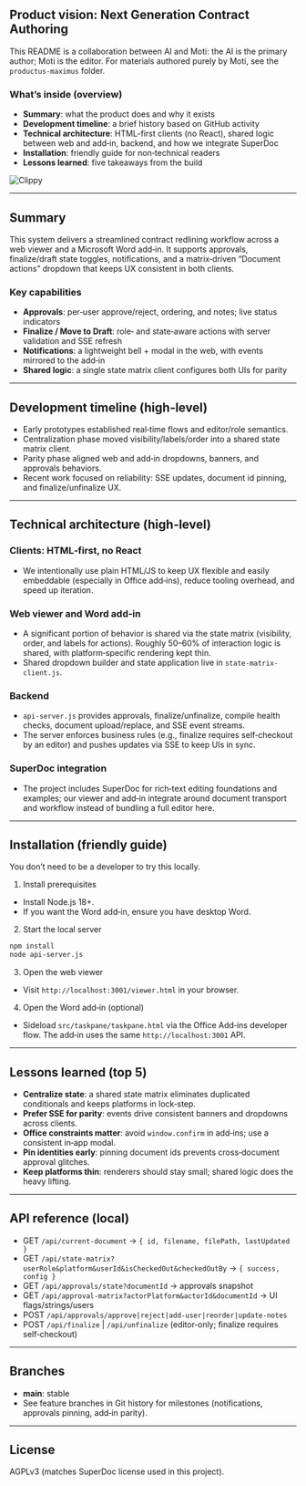 ## Product vision: Next Generation Contract Authoring

This README is a collaboration between AI and Moti: the AI is the primary author; Moti is the editor. For materials authored purely by Moti, see the `productus-maximus` folder.

### What’s inside (overview)
- **Summary**: what the product does and why it exists
- **Development timeline**: a brief history based on GitHub activity
- **Technical architecture**: HTML-first clients (no React), shared logic between web and add‑in, backend, and how we integrate SuperDoc
- **Installation**: friendly guide for non‑technical readers
- **Lessons learned**: five takeaways from the build

![Clippy](https://upload.wikimedia.org/wikipedia/en/5/5f/Clippy-letter.png)

---

## Summary

This system delivers a streamlined contract redlining workflow across a web viewer and a Microsoft Word add‑in. It supports approvals, finalize/draft state toggles, notifications, and a matrix‑driven “Document actions” dropdown that keeps UX consistent in both clients.

### Key capabilities
- **Approvals**: per‑user approve/reject, ordering, and notes; live status indicators
- **Finalize / Move to Draft**: role‑ and state‑aware actions with server validation and SSE refresh
- **Notifications**: a lightweight bell + modal in the web, with events mirrored to the add‑in
- **Shared logic**: a single state matrix client configures both UIs for parity

---

## Development timeline (high‑level)

- Early prototypes established real‑time flows and editor/role semantics.
- Centralization phase moved visibility/labels/order into a shared state matrix client.
- Parity phase aligned web and add‑in dropdowns, banners, and approvals behaviors.
- Recent work focused on reliability: SSE updates, document id pinning, and finalize/unfinalize UX.

---

## Technical architecture (high‑level)

### Clients: HTML‑first, no React
- We intentionally use plain HTML/JS to keep UX flexible and easily embeddable (especially in Office add‑ins), reduce tooling overhead, and speed up iteration.

### Web viewer and Word add‑in
- A significant portion of behavior is shared via the state matrix (visibility, order, and labels for actions). Roughly 50–60% of interaction logic is shared, with platform‑specific rendering kept thin.
- Shared dropdown builder and state application live in `state-matrix-client.js`.

### Backend
- `api-server.js` provides approvals, finalize/unfinalize, compile health checks, document upload/replace, and SSE event streams.
- The server enforces business rules (e.g., finalize requires self‑checkout by an editor) and pushes updates via SSE to keep UIs in sync.

### SuperDoc integration
- The project includes SuperDoc for rich‑text editing foundations and examples; our viewer and add‑in integrate around document transport and workflow instead of bundling a full editor here.

---

## Installation (friendly guide)

You don’t need to be a developer to try this locally.

1) Install prerequisites
- Install Node.js 18+.
- If you want the Word add‑in, ensure you have desktop Word.

2) Start the local server
```bash
npm install
node api-server.js
```

3) Open the web viewer
- Visit `http://localhost:3001/viewer.html` in your browser.

4) Open the Word add‑in (optional)
- Sideload `src/taskpane/taskpane.html` via the Office Add‑ins developer flow. The add‑in uses the same `http://localhost:3001` API.

---

## Lessons learned (top 5)

- **Centralize state**: a shared state matrix eliminates duplicated conditionals and keeps platforms in lock‑step.
- **Prefer SSE for parity**: events drive consistent banners and dropdowns across clients.
- **Office constraints matter**: avoid `window.confirm` in add‑ins; use a consistent in‑app modal.
- **Pin identities early**: pinning document ids prevents cross‑document approval glitches.
- **Keep platforms thin**: renderers should stay small; shared logic does the heavy lifting.

---

## API reference (local)

- GET `/api/current-document` → `{ id, filename, filePath, lastUpdated }`
- GET `/api/state-matrix?userRole&platform&userId&isCheckedOut&checkedOutBy` → `{ success, config }`
- GET `/api/approvals/state?documentId` → approvals snapshot
- GET `/api/approval-matrix?actorPlatform&actorId&documentId` → UI flags/strings/users
- POST `/api/approvals/approve|reject|add-user|reorder|update-notes`
- POST `/api/finalize` | `/api/unfinalize` (editor‑only; finalize requires self‑checkout)

---

## Branches

- **main**: stable
- See feature branches in Git history for milestones (notifications, approvals pinning, add‑in parity).

---

## License

AGPLv3 (matches SuperDoc license used in this project).
